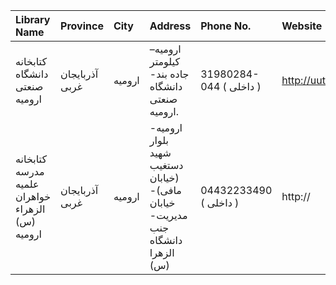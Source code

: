 | Library Name                                    | Province       | City   | Address                                                                        | Phone No.               | Website          |
|:------------------------------------------------|:---------------|:-------|:-------------------------------------------------------------------------------|:------------------------|:-----------------|
| كتابخانه دانشگاه صنعتی اروميه                   | آذربایجان غربی | اروميه | ارومیه– كیلومتر جاده بند- دانشگاه صنعتی ارومیه.                                | 31980284-044 ( داخلی  ) | http://uut.ac.ir |
| کتابخانه مدرسه علمیه خواهران الزهراء (س) ارومیه | آذربایجان غربی | اروميه | ارومیه- بلوار شهید دستغیب (خیابان مافی)- خیابان مدیریت- جنب دانشگاه الزهرا (س) | 04432233490 ( داخلی  )  | http://          |